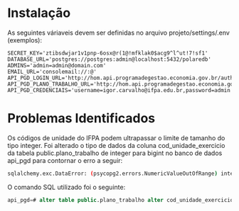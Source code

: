 Instalação
==========

As seguintes váriaveis devem ser definidas no arquivo projeto/settings/.env (exemplos):

    SECRET_KEY='ztibsdwjar1v1pnp-6osx@r(1@!mfklak0$acg9^l^ut!7!sf1'
    DATABASE_URL='postgres://postgres:admin@localhost:5432/polaredb'
    ADMINS='admin=admin@domain.com'
    EMAIL_URL='consolemail://:@'
    API_PGD_LOGIN_URL='http://hom.api.programadegestao.economia.gov.br/auth/jwt/login'
    API_PGD_PLANO_TRABALHO_URL='http://hom.api.programadegestao.economia.gov.br/plano_trabalho'
    API_PGD_CREDENCIAIS='username=igor.carvalho@ifpa.edu.br,password=admin'


Problemas Identificados
=======================

Os códigos de unidade do IFPA podem ultrapassar o limite de tamanho do tipo integer. Foi alterado o tipo de
dados da coluna cod_unidade_exercicio da tabela public.plano_trabalho de integer para bigint no banco de dados
api_pgd para contornar o erro a seguir:

```bash
sqlalchemy.exc.DataError: (psycopg2.errors.NumericValueOutOfRange) integer out of range
```

O comando SQL utilizado foi o seguinte:

```sql
api_pgd=# alter table public.plano_trabalho alter cod_unidade_exercicio type bigint;
```
